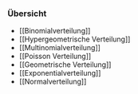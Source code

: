 ### Übersicht
+ [[Binomialverteilung]]
+ [[Hypergeometrische Verteilung]]
+ [[Multinomialverteilung]]
+ [[Poisson Verteilung]]
+ [[Geometrische Verteilung]]
+ [[Exponentialverteilung]]
+ [[Normalverteilung]]